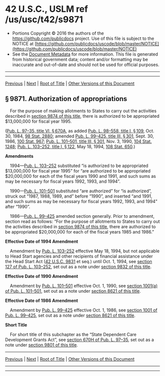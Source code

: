 ---
---

# 42 U.S.C., USLM ref /us/usc/t42/s9871

* Portions Copyright © 2016 the authors of the https://github.com/publicdocs project.
  Use of this file is subject to the NOTICE at [https://github.com/publicdocs/uscode/blob/master/NOTICE](https://github.com/publicdocs/uscode/blob/master/NOTICE)
* See the [Document Metadata](././../../../../..//README.md) for more information.
  This file is generated from historical government data; content and/or formatting may be inaccurate and out-of-date and should not be used for official purposes.

----------
----------

[Previous](./../../../../..//us/usc/t42/ch105/schIV/m__us_usc_t42_ch105_schIV.md) | [Next](./../../../../..//us/usc/t42/ch105/schIV/m__us_usc_t42_s9872.md) | [Root of Title](./../../../../../) | [Other Versions of this Document](https://publicdocs.github.io/go/links?ns=uslm&ref=%2Fus%2Fusc%2Ft42%2Fs9871)

## § 9871. Authorization of appropriations

    For the purpose of making allotments to States to carry out the activities described in [section 9874 of this title][/us/usc/t42/s9874], there is authorized to be appropriated $13,000,000 for fiscal year 1995.

([Pub. L. 97–35, title VI, § 670A][/us/pl/97/35/s670A], as added [Pub. L. 98–558, title I, § 109][/us/pl/98/558/s109], Oct. 30, 1984, [98 Stat. 2880][/us/stat/98/2880]; amended [Pub. L. 99–425, title III, § 301][/us/pl/99/425/s301], Sept. 30, 1986, [100 Stat. 967][/us/stat/100/967]; [Pub. L. 101–501, title III, § 301][/us/pl/101/501/s301], Nov. 3, 1990, [104 Stat. 1248][/us/stat/104/1248]; [Pub. L. 103–252, title I, § 122][/us/pl/103/252/s122], May 18, 1994, [108 Stat. 650][/us/stat/108/650].)

 __Amendments__ 

    1994—[Pub. L. 103–252][/us/pl/103/252] substituted “is authorized to be appropriated $13,000,000 for fiscal year 1995” for “are authorized to be appropriated $20,000,000 for each of the fiscal years 1990 and 1991, and such sums as may be necessary for fiscal years 1992, 1993, and 1994”.

    1990—[Pub. L. 101–501][/us/pl/101/501] substituted “are authorized” for “is authorized”, struck out “1987, 1988, 1989, and” before “1990”, and inserted “and 1991, and such sums as may be necessary for fiscal years 1992, 1993, and 1994” after “1990”.

    1986—[Pub. L. 99–425][/us/pl/99/425] amended section generally. Prior to amendment, section read as follows: “For the purpose of allotments to States to carry out the activities described in [section 9874 of this title][/us/usc/t42/s9874], there are authorized to be appropriated $20,000,000 for each of the fiscal years 1985 and 1986.”

 __Effective Date of 1994 Amendment__ 

    Amendment by [Pub. L. 103–252][/us/pl/103/252] effective May 18, 1994, but not applicable to Head Start agencies and other recipients of financial assistance under the Head Start Act ([42 U.S.C. 9831][/us/usc/t42/s9831] et seq.) until Oct. 1, 1994, see [section 127 of Pub. L. 103–252][/us/pl/103/252/s127], set out as a note under [section 9832 of this title][/us/usc/t42/s9832].

 __Effective Date of 1990 Amendment__ 

    Amendment by [Pub. L. 101–501][/us/pl/101/501] effective Oct. 1, 1990, see [section 1001(a) of Pub. L. 101–501][/us/pl/101/501/s1001/a], set out as a note under [section 8621 of this title][/us/usc/t42/s8621].

 __Effective Date of 1986 Amendment__ 

    Amendment by [Pub. L. 99–425][/us/pl/99/425] effective Oct. 1, 1986, see [section 1001 of Pub. L. 99–425][/us/pl/99/425/s1001], set out as a note under [section 8621 of this title][/us/usc/t42/s8621].

 __Short Title__ 

    For short title of this subchapter as the “State Dependent Care Development Grants Act”, see [section 670H of Pub. L. 97–35][/us/pl/97/35/s670H], set out as a note under [section 9801 of this title][/us/usc/t42/s9801].

----------

[Previous](./../../../../..//us/usc/t42/ch105/schIV/m__us_usc_t42_ch105_schIV.md) | [Next](./../../../../..//us/usc/t42/ch105/schIV/m__us_usc_t42_s9872.md) | [Root of Title](./../../../../../) | [Other Versions of this Document](https://publicdocs.github.io/go/links?ns=uslm&ref=%2Fus%2Fusc%2Ft42%2Fs9871)

----------
----------

[/us/usc/t42/s9874]: https://publicdocs.github.io/go/links?ns=uslm&ref=%2Fus%2Fusc%2Ft42%2Fs9874
[/us/pl/97/35/s670A]: https://publicdocs.github.io/go/links?ns=uslm&ref=%2Fus%2Fpl%2F97%2F35%2Fs670A
[/us/pl/98/558/s109]: https://publicdocs.github.io/go/links?ns=uslm&ref=%2Fus%2Fpl%2F98%2F558%2Fs109
[/us/stat/98/2880]: https://publicdocs.github.io/go/links?ns=uslm&ref=%2Fus%2Fstat%2F98%2F2880
[/us/pl/99/425/s301]: https://publicdocs.github.io/go/links?ns=uslm&ref=%2Fus%2Fpl%2F99%2F425%2Fs301
[/us/stat/100/967]: https://publicdocs.github.io/go/links?ns=uslm&ref=%2Fus%2Fstat%2F100%2F967
[/us/pl/101/501/s301]: https://publicdocs.github.io/go/links?ns=uslm&ref=%2Fus%2Fpl%2F101%2F501%2Fs301
[/us/stat/104/1248]: https://publicdocs.github.io/go/links?ns=uslm&ref=%2Fus%2Fstat%2F104%2F1248
[/us/pl/103/252/s122]: https://publicdocs.github.io/go/links?ns=uslm&ref=%2Fus%2Fpl%2F103%2F252%2Fs122
[/us/stat/108/650]: https://publicdocs.github.io/go/links?ns=uslm&ref=%2Fus%2Fstat%2F108%2F650
[/us/pl/103/252]: https://publicdocs.github.io/go/links?ns=uslm&ref=%2Fus%2Fpl%2F103%2F252
[/us/pl/101/501]: https://publicdocs.github.io/go/links?ns=uslm&ref=%2Fus%2Fpl%2F101%2F501
[/us/pl/99/425]: https://publicdocs.github.io/go/links?ns=uslm&ref=%2Fus%2Fpl%2F99%2F425
[/us/usc/t42/s9874]: https://publicdocs.github.io/go/links?ns=uslm&ref=%2Fus%2Fusc%2Ft42%2Fs9874
[/us/pl/103/252]: https://publicdocs.github.io/go/links?ns=uslm&ref=%2Fus%2Fpl%2F103%2F252
[/us/usc/t42/s9831]: https://publicdocs.github.io/go/links?ns=uslm&ref=%2Fus%2Fusc%2Ft42%2Fs9831
[/us/pl/103/252/s127]: https://publicdocs.github.io/go/links?ns=uslm&ref=%2Fus%2Fpl%2F103%2F252%2Fs127
[/us/usc/t42/s9832]: https://publicdocs.github.io/go/links?ns=uslm&ref=%2Fus%2Fusc%2Ft42%2Fs9832
[/us/pl/101/501]: https://publicdocs.github.io/go/links?ns=uslm&ref=%2Fus%2Fpl%2F101%2F501
[/us/pl/101/501/s1001/a]: https://publicdocs.github.io/go/links?ns=uslm&ref=%2Fus%2Fpl%2F101%2F501%2Fs1001%2Fa
[/us/usc/t42/s8621]: https://publicdocs.github.io/go/links?ns=uslm&ref=%2Fus%2Fusc%2Ft42%2Fs8621
[/us/pl/99/425]: https://publicdocs.github.io/go/links?ns=uslm&ref=%2Fus%2Fpl%2F99%2F425
[/us/pl/99/425/s1001]: https://publicdocs.github.io/go/links?ns=uslm&ref=%2Fus%2Fpl%2F99%2F425%2Fs1001
[/us/usc/t42/s8621]: https://publicdocs.github.io/go/links?ns=uslm&ref=%2Fus%2Fusc%2Ft42%2Fs8621
[/us/pl/97/35/s670H]: https://publicdocs.github.io/go/links?ns=uslm&ref=%2Fus%2Fpl%2F97%2F35%2Fs670H
[/us/usc/t42/s9801]: https://publicdocs.github.io/go/links?ns=uslm&ref=%2Fus%2Fusc%2Ft42%2Fs9801


